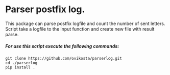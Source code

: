 # Parser postfix log.

This package can parse postfix logfile and count the number of sent letters.
Script take a logfile to the input function and create new file with result parse.

##### For use this script execute the following commands:
```
git clone https://github.com/ovikosta/parserlog.git
cd ./parserlog
pip install .
```
